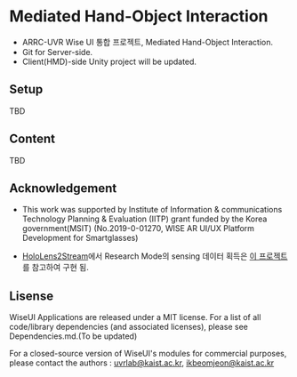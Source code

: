 # Mediated Hand-Object Interaction
- ARRC-UVR Wise UI 통합 프로젝트, Mediated Hand-Object Interaction.
- Git for Server-side. 
- Client(HMD)-side Unity project will be updated.

## Setup
TBD

## Content
TBD



## Acknowledgement
- This work was supported by Institute of Information & communications Technology Planning & Evaluation (IITP) grant funded by the Korea government(MSIT) (No.2019-0-01270, WISE AR UI/UX Platform Development for Smartglasses)

- [HoloLens2Stream](https://github.com/IkbeomJeon/HoloLens2Stream)에서 Research Mode의 sensing 데이터 획득은 [이 프로젝트](https://github.com/petergu684/HoloLens2-ResearchMode-Unity)를 참고하여 구현 됨.





## Lisense
WiseUI Applications are released under a MIT license. For a list of all code/library dependencies (and associated licenses), please see Dependencies.md.(To be updated)

For a closed-source version of WiseUI's modules for commercial purposes, please contact the authors : uvrlab@kaist.ac.kr, ikbeomjeon@kaist.ac.kr



